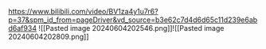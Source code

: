 https://www.bilibili.com/video/BV1za4y1u7r6?p=37&spm_id_from=pageDriver&vd_source=b3e62c7d4d6d65c11d239e6abd6af934
![[Pasted image 20240604202546.png]]![[Pasted image 20240604202809.png]]